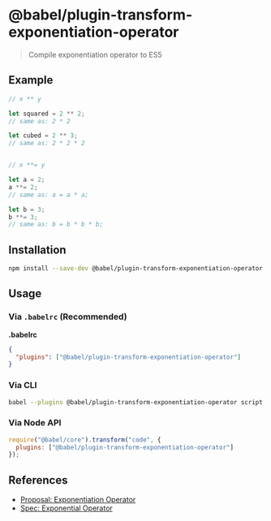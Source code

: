 # @babel/plugin-transform-exponentiation-operator

> Compile exponentiation operator to ES5

## Example

```js
// x ** y

let squared = 2 ** 2;
// same as: 2 * 2

let cubed = 2 ** 3;
// same as: 2 * 2 * 2


// x **= y

let a = 2;
a **= 2;
// same as: a = a * a;

let b = 3;
b **= 3;
// same as: b = b * b * b;
```

## Installation

```sh
npm install --save-dev @babel/plugin-transform-exponentiation-operator
```

## Usage

### Via `.babelrc` (Recommended)

**.babelrc**

```json
{
  "plugins": ["@babel/plugin-transform-exponentiation-operator"]
}
```

### Via CLI

```sh
babel --plugins @babel/plugin-transform-exponentiation-operator script.js
```

### Via Node API

```javascript
require("@babel/core").transform("code", {
  plugins: ["@babel/plugin-transform-exponentiation-operator"]
});
```

## References

* [Proposal: Exponentiation Operator](https://github.com/rwaldron/exponentiation-operator)
* [Spec: Exponential Operator](https://rwaldron.github.io/exponentiation-operator/)
